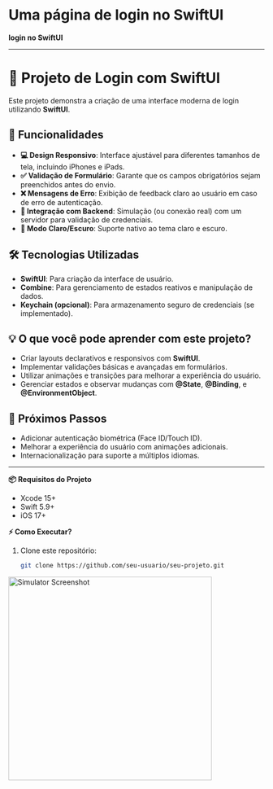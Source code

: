 # Uma página de login no SwiftUI

**login no SwiftUI** 

---

# 📲 Projeto de Login com SwiftUI

Este projeto demonstra a criação de uma interface moderna de login utilizando **SwiftUI**.

## 🚀 Funcionalidades

- **💻 Design Responsivo**: Interface ajustável para diferentes tamanhos de tela, incluindo iPhones e iPads.  
- **✅ Validação de Formulário**: Garante que os campos obrigatórios sejam preenchidos antes do envio.  
- **❌ Mensagens de Erro**: Exibição de feedback claro ao usuário em caso de erro de autenticação.  
- **🔗 Integração com Backend**: Simulação (ou conexão real) com um servidor para validação de credenciais.  
- **🌙 Modo Claro/Escuro**: Suporte nativo ao tema claro e escuro.

## 🛠️ Tecnologias Utilizadas

- **SwiftUI**: Para criação da interface de usuário.  
- **Combine**: Para gerenciamento de estados reativos e manipulação de dados.  
- **Keychain (opcional)**: Para armazenamento seguro de credenciais (se implementado).  

## 💡 O que você pode aprender com este projeto?

- Criar layouts declarativos e responsivos com **SwiftUI**.  
- Implementar validações básicas e avançadas em formulários.  
- Utilizar animações e transições para melhorar a experiência do usuário.  
- Gerenciar estados e observar mudanças com **@State**, **@Binding**, e **@EnvironmentObject**.

## 🎯 Próximos Passos

- Adicionar autenticação biométrica (Face ID/Touch ID).  
- Melhorar a experiência do usuário com animações adicionais.  
- Internacionalização para suporte a múltiplos idiomas.

---

**📦 Requisitos do Projeto**
- Xcode 15+
- Swift 5.9+
- iOS 17+

**⚡ Como Executar?**
1. Clone este repositório:
   ```bash
   git clone https://github.com/seu-usuario/seu-projeto.git


<img src="https://github.com/user-attachments/assets/e35008c6-dfd7-45f7-b5a9-96e49708930f" alt="Simulator Screenshot" width="400"/>

